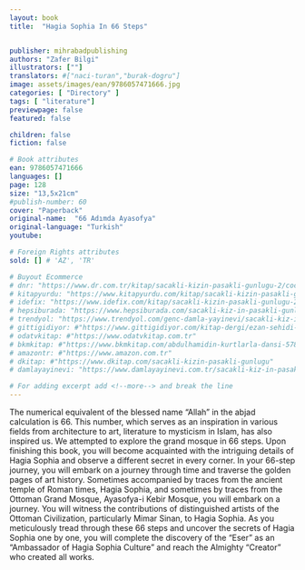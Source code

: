 ```yaml
---
layout: book
title:  "Hagia Sophia In 66 Steps"


publisher: mihrabadpublishing
authors: "Zafer Bilgi"
illustrators: [""]
translators: #["naci-turan","burak-dogru"]
image: assets/images/ean/9786057471666.jpg
categories: [ "Directory" ]
tags: [ "literature"]
previewpage: false
featured: false

children: false
fiction: false

# Book attributes
ean: 9786057471666
languages: []
page: 128
size: "13,5x21cm"
#publish-number: 60
cover: "Paperback"
original-name:  "66 Adımda Ayasofya"
original-language: "Turkish"
youtube:

# Foreign Rights attributes
sold: [] # 'AZ', 'TR'

# Buyout Ecommerce
# dnr: "https://www.dr.com.tr/kitap/sacakli-kizin-pasakli-gunlugu-2/cocuk-ve-genclik/genclik-10-yas/roman-oyku/urunno=0001893059001"
# kitapyurdu: "https://www.kitapyurdu.com/kitap/sacakli-kizin-pasakli-gunlugu-2-/560122.html&filter_name=Sa%C3%A7akl%C4%B1+K%C4%B1z%27%C4%B1n+Pasakl%C4%B1+G%C3%BCnl%C3%BC%C4%9F%C3%BC+2"
# idefix: "https://www.idefix.com/kitap/sacakli-kizin-pasakli-gunlugu-2/cocuk-ve-genclik/genclik-10-yas/roman-oyku/urunno=0001893059001"
# hepsiburada: "https://www.hepsiburada.com/sacakli-kiz-in-pasakli-gunlugu-2-damla-yayinevi-p-HBV000012ER86"
# trendyol: "https://www.trendyol.com/genc-damla-yayinevi/sacakli-kiz-in-pasakli-gunlugu-2-p-54825777"
# gittigidiyor: #"https://www.gittigidiyor.com/kitap-dergi/ezan-sehidi-adnan-menderes_pdp_732728793"
# odatvkitap: #"https://www.odatvkitap.com.tr"
# bkmkitap: #"https://www.bkmkitap.com/abdulhamidin-kurtlarla-dansi-578226"
# amazontr: #"https://www.amazon.com.tr"
# dkitap: #"https://www.dkitap.com/sacakli-kizin-pasakli-gunlugu"
# damlayayinevi: "https://www.damlayayinevi.com.tr/sacakli-kiz-in-pasakli-gunlugu-2-bu-iste-bi-terslik-var"

# For adding excerpt add <!--more--> and break the line
---
```

The numerical equivalent of the blessed name
“Allah” in the abjad calculation is 66. This number,
which serves as an inspiration in various fields
from architecture to art, literature to mysticism in Islam, has also inspired us. We attempted to explore
the grand mosque in 66 steps. Upon finishing this
book, you will become acquainted with the intriguing details of Hagia Sophia and observe a different
secret in every corner. In your 66-step journey, you
will embark on a journey through time and traverse
the golden pages of art history. Sometimes accompanied by traces from the ancient temple of Roman
times, Hagia Sophia, and sometimes by traces
from the Ottoman Grand Mosque, Ayasofya-i Kebir
Mosque, you will embark on a journey. You will
witness the contributions of distinguished artists of
the Ottoman Civilization, particularly Mimar Sinan,
to Hagia Sophia. As you meticulously tread through
these 66 steps and uncover the secrets of Hagia
Sophia one by one, you will complete the discovery
of the “Eser” as an “Ambassador of Hagia Sophia
Culture” and reach the Almighty “Creator” who
created all works.
<!--more--> 

